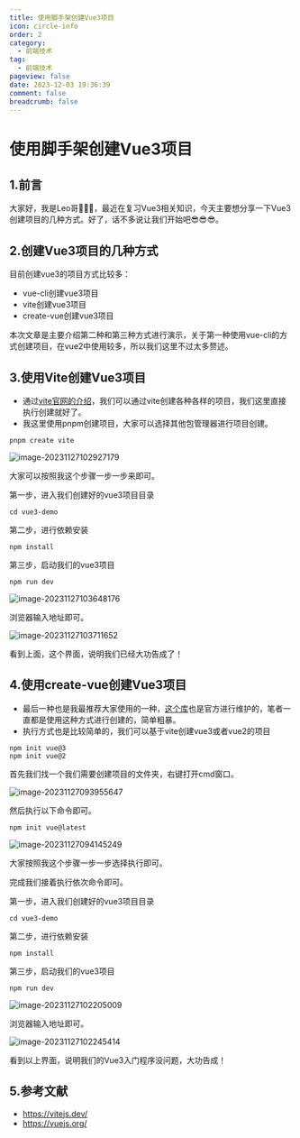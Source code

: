 ```yaml
---
title: 使用脚手架创建Vue3项目
icon: circle-info
order: 2
category:
  - 前端技术
tag:
  - 前端技术
pageview: false
date: 2023-12-03 19:36:39
comment: false
breadcrumb: false
---
```

# 使用脚手架创建Vue3项目


## 1.前言

大家好，我是Leo哥🫣🫣🫣，最近在复习Vue3相关知识，今天主要想分享一下Vue3创建项目的几种方式。好了，话不多说让我们开始吧😎😎😎。



## 2.创建Vue3项目的几种方式

目前创建vue3的项目方式比较多：

- vue-cli创建vue3项目
- vite创建vue3项目
- create-vue创建vue3项目

本次文章是主要介绍第二种和第三种方式进行演示，关于第一种使用vue-cli的方式创建项目，在vue2中使用较多，所以我们这里不过太多赘述。



## 3.使用Vite创建Vue3项目

- 通过[vite官网的介绍](https://cn.vitejs.dev/guide/#scaffolding-your-first-vite-project)，我们可以通过vite创建各种各样的项目，我们这里直接执行创建就好了。
- 我这里使用pnpm创建项目，大家可以选择其他包管理器进行项目创建。

```node
pnpm create vite
```

![image-20231127102927179](https://gaoziman.oss-cn-hangzhou.aliyuncs.com/LeoPic202311271029235.png)

大家可以按照我这个步骤一步一步来即可。

第一步，进入我们创建好的vue3项目目录

```node
cd vue3-demo
```

第二步，进行依赖安装

```
npm install
```

第三步，启动我们的vue3项目

```
npm run dev
```

![image-20231127103648176](https://gaoziman.oss-cn-hangzhou.aliyuncs.com/LeoPic202311271036201.png)

浏览器输入地址即可。

![image-20231127103711652](https://gaoziman.oss-cn-hangzhou.aliyuncs.com/LeoPic202311271037697.png)

看到上面，这个界面，说明我们已经大功告成了！



## 4.使用create-vue创建Vue3项目

- 最后一种也是我最推荐大家使用的一种，[这个库](https://link.juejin.cn/?target=https%3A%2F%2Fgithub.com%2Fvuejs%2Fcreate-vue)也是官方进行维护的，笔者一直都是使用这种方式进行创建的，简单粗暴。
- 执行方式也是比较简单的，我们可以基于vite创建vue3或者vue2的项目

```npm
npm init vue@3
npm init vue@2
```

首先我们找一个我们需要创建项目的文件夹，右键打开cmd窗口。

![image-20231127093955647](https://gaoziman.oss-cn-hangzhou.aliyuncs.com/LeoPic202311270939693.png)

然后执行以下命令即可。

```node
npm init vue@latest
```

![image-20231127094145249](https://gaoziman.oss-cn-hangzhou.aliyuncs.com/LeoPic202311270941279.png)

大家按照我这个步骤一步一步选择执行即可。

完成我们接着执行依次命令即可。

第一步，进入我们创建好的vue3项目目录

```node
cd vue3-demo
```

第二步，进行依赖安装

```
npm install
```

第三步，启动我们的vue3项目

```
npm run dev
```

![image-20231127102205009](https://gaoziman.oss-cn-hangzhou.aliyuncs.com/LeoPic202311271022037.png)

浏览器输入地址即可。

![image-20231127102245414](https://gaoziman.oss-cn-hangzhou.aliyuncs.com/LeoPic202311271022534.png)

看到以上界面，说明我们的Vue3入门程序没问题，大功告成！



## 5.参考文献

- https://vitejs.dev/
- https://vuejs.org/

